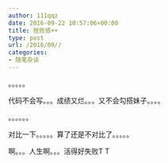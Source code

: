 ```yaml
---
author: 111qqz
date: 2016-09-22 10:57:06+00:00
title: 挫败感++
type: post
url: /2016/09//
categories:
- 随笔杂谈
---
```


。。。。。



代码不会写。。。成绩又烂。。。又不会勾搭妹子。。。。

。。。。。。

对比一下。。。。。算了还是不对比了。。。。。



啊。。。人生啊。。。活得好失败T T


